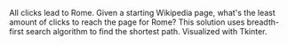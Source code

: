All clicks lead to Rome. Given a starting Wikipedia page, what's the least amount of clicks to reach the page for Rome? This solution uses breadth-first search algorithm to find the shortest path. Visualized with Tkinter.
